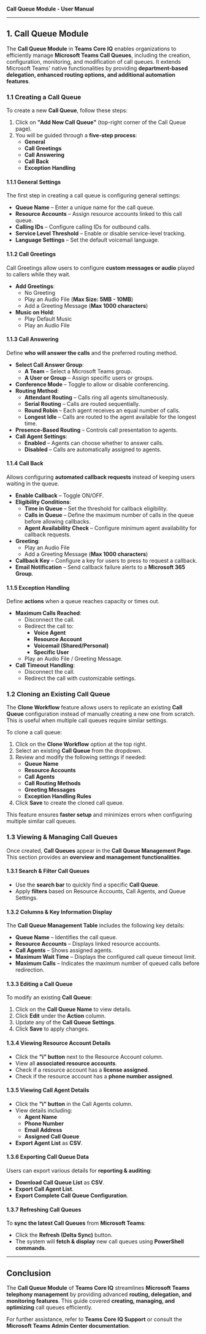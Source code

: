 **Call Queue Module - User Manual**

---

## **1. Call Queue Module**
The **Call Queue Module** in **Teams Core IQ** enables organizations to efficiently manage **Microsoft Teams Call Queues**, including the creation, configuration, monitoring, and modification of call queues. It extends Microsoft Teams' native functionalities by providing **department-based delegation, enhanced routing options, and additional automation features**.

### **1.1 Creating a Call Queue**
To create a new **Call Queue**, follow these steps:

1. Click on **"Add New Call Queue"** (top-right corner of the Call Queue page).
2. You will be guided through a **five-step process**:
   - **General**
   - **Call Greetings**
   - **Call Answering**
   - **Call Back**
   - **Exception Handling**

#### **1.1.1 General Settings**
The first step in creating a call queue is configuring general settings:
- **Queue Name** – Enter a unique name for the call queue.
- **Resource Accounts** – Assign resource accounts linked to this call queue.
- **Calling IDs** – Configure calling IDs for outbound calls.
- **Service Level Threshold** – Enable or disable service-level tracking.
- **Language Settings** – Set the default voicemail language.

#### **1.1.2 Call Greetings**
Call Greetings allow users to configure **custom messages or audio** played to callers while they wait.
- **Add Greetings**:
  - No Greeting
  - Play an Audio File (**Max Size: 5MB - 10MB**)
  - Add a Greeting Message (**Max 1000 characters**)
- **Music on Hold**:
  - Play Default Music
  - Play an Audio File

#### **1.1.3 Call Answering**
Define **who will answer the calls** and the preferred routing method.
- **Select Call Answer Group**:
  - **A Team** – Select a Microsoft Teams group.
  - **A User or Group** – Assign specific users or groups.
- **Conference Mode** – Toggle to allow or disable conferencing.
- **Routing Method**:
  - **Attendant Routing** – Calls ring all agents simultaneously.
  - **Serial Routing** – Calls are routed sequentially.
  - **Round Robin** – Each agent receives an equal number of calls.
  - **Longest Idle** – Calls are routed to the agent available for the longest time.
- **Presence-Based Routing** – Controls call presentation to agents.
- **Call Agent Settings**:
  - **Enabled** – Agents can choose whether to answer calls.
  - **Disabled** – Calls are automatically assigned to agents.

#### **1.1.4 Call Back**
Allows configuring **automated callback requests** instead of keeping users waiting in the queue.
- **Enable Callback** – Toggle ON/OFF.
- **Eligibility Conditions**:
  - **Time in Queue** – Set the threshold for callback eligibility.
  - **Calls in Queue** – Define the maximum number of calls in the queue before allowing callbacks.
  - **Agent Availability Check** – Configure minimum agent availability for callback requests.
- **Greeting**:
  - Play an Audio File
  - Add a Greeting Message (**Max 1000 characters**)
- **Callback Key** – Configure a key for users to press to request a callback.
- **Email Notification** – Send callback failure alerts to a **Microsoft 365 Group**.

#### **1.1.5 Exception Handling**
Define **actions** when a queue reaches capacity or times out.
- **Maximum Calls Reached**:
  - Disconnect the call.
  - Redirect the call to:
    - **Voice Agent**
    - **Resource Account**
    - **Voicemail (Shared/Personal)**
    - **Specific User**
  - Play an Audio File / Greeting Message.
- **Call Timeout Handling**:
  - Disconnect the call.
  - Redirect the call with customizable settings.

### **1.2 Cloning an Existing Call Queue**
The **Clone Workflow** feature allows users to replicate an existing **Call Queue** configuration instead of manually creating a new one from scratch. This is useful when multiple call queues require similar settings.

To clone a call queue:
1. Click on the **Clone Workflow** option at the top right.
2. Select an existing **Call Queue** from the dropdown.
3. Review and modify the following settings if needed:
   - **Queue Name**
   - **Resource Accounts**
   - **Call Agents**
   - **Call Routing Methods**
   - **Greeting Messages**
   - **Exception Handling Rules**
4. Click **Save** to create the cloned call queue.

This feature ensures **faster setup** and minimizes errors when configuring multiple similar call queues.

### **1.3 Viewing & Managing Call Queues**
Once created, **Call Queues** appear in the **Call Queue Management Page**. This section provides an **overview and management functionalities**.

#### **1.3.1 Search & Filter Call Queues**
- Use the **search bar** to quickly find a specific **Call Queue**.
- Apply **filters** based on Resource Accounts, Call Agents, and Queue Settings.

#### **1.3.2 Columns & Key Information Display**
The **Call Queue Management Table** includes the following key details:
- **Queue Name** – Identifies the call queue.
- **Resource Accounts** – Displays linked resource accounts.
- **Call Agents** – Shows assigned agents.
- **Maximum Wait Time** – Displays the configured call queue timeout limit.
- **Maximum Calls** – Indicates the maximum number of queued calls before redirection.

#### **1.3.3 Editing a Call Queue**
To modify an existing **Call Queue**:
1. Click on the **Call Queue Name** to view details.
2. Click **Edit** under the **Action** column.
3. Update any of the **Call Queue Settings**.
4. Click **Save** to apply changes.

#### **1.3.4 Viewing Resource Account Details**
- Click the **"i" button** next to the Resource Account column.
- View all **associated resource accounts**.
- Check if a resource account has a **license assigned**.
- Check if the resource account has a **phone number assigned**.

#### **1.3.5 Viewing Call Agent Details**
- Click the **"i" button** in the Call Agents column.
- View details including:
  - **Agent Name**
  - **Phone Number**
  - **Email Address**
  - **Assigned Call Queue**
- **Export Agent List** as **CSV**.

#### **1.3.6 Exporting Call Queue Data**
Users can export various details for **reporting & auditing**:
- **Download Call Queue List** as **CSV**.
- **Export Call Agent List**.
- **Export Complete Call Queue Configuration**.

#### **1.3.7 Refreshing Call Queues**
To **sync the latest Call Queues** from **Microsoft Teams**:
- Click the **Refresh (Delta Sync)** button.
- The system will **fetch & display** new call queues using **PowerShell commands**.

---

## **Conclusion**
The **Call Queue Module** of **Teams Core IQ** streamlines **Microsoft Teams telephony management** by providing advanced **routing, delegation, and monitoring features**. This guide covered **creating, managing, and optimizing** call queues efficiently.

For further assistance, refer to **Teams Core IQ Support** or consult the **Microsoft Teams Admin Center documentation**.

